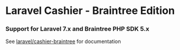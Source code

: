 # Laravel Cashier - Braintree Edition

### Support for Laravel 7.x and Braintree PHP SDK 5.x

See [laravel/cashier-braintree](https://github.com/laravel/cashier-braintree) for documentation
